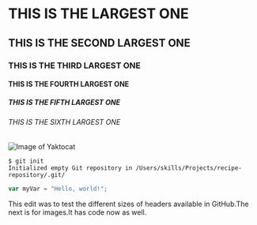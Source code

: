 # THIS IS THE LARGEST ONE
## THIS IS THE SECOND LARGEST ONE
### THIS IS THE THIRD LARGEST ONE
#### THIS IS THE FOURTH LARGEST ONE
##### THIS IS THE FIFTH LARGEST ONE
###### THIS IS THE SIXTH LARGEST ONE

![Image of Yaktocat](https://octodex.github.com/images/yaktocat.png)

```
$ git init
Initialized empty Git repository in /Users/skills/Projects/recipe-repository/.git/
```

``` javascript
var myVar = "Hello, world!";
```






This edit was to test the different sizes of headers available in GitHub.The next is for images.It has code now as well.
